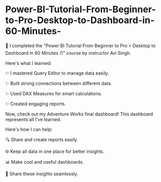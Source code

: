 # Power-BI-Tutorial-From-Beginner-to-Pro-Desktop-to-Dashboard-in-60-Minutes-
🚀 I completed the "Power BI Tutorial From Beginner to Pro ⚡ Desktop to Dashboard in 60 Minutes ⏰" course by instructor Avi Singh. 


Here's what I learned:  

✨ I mastered Query Editor to manage data easily. 

✨ Built strong connections between different data. 

✨ Used DAX Measures for smart calculations. 

✨ Created engaging reports. 

Now, check out my Adventure Works final dashboard! This dashboard represents all I've learned. 


Here's how I can help:

🔍 Share and create reports easily.

🌐 Keep all data in one place for better insights.

📊 Make cool and useful dashboards.

🤝 Share these insights seamlessly.
